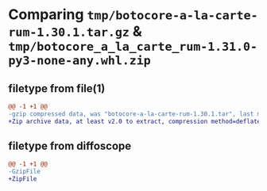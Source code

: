 # Comparing `tmp/botocore-a-la-carte-rum-1.30.1.tar.gz` & `tmp/botocore_a_la_carte_rum-1.31.0-py3-none-any.whl.zip`

## filetype from file(1)

```diff
@@ -1 +1 @@
-gzip compressed data, was "botocore-a-la-carte-rum-1.30.1.tar", last modified: Thu Jul  6 01:45:28 2023, max compression
+Zip archive data, at least v2.0 to extract, compression method=deflate
```

## filetype from diffoscope

```diff
@@ -1 +1 @@
-GzipFile
+ZipFile
```

